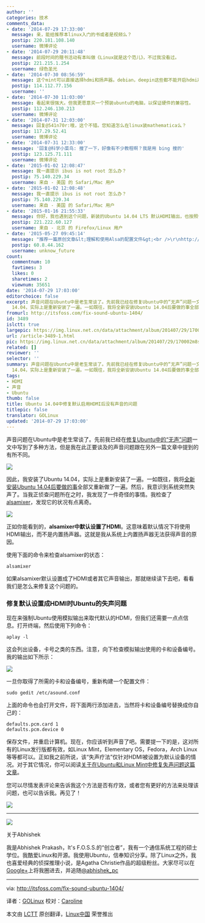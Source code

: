 ```yaml
---
author: ''
categories: 技术
comments_data:
- date: '2014-07-29 17:33:00'
  message: 亲，能给推荐本linux入门的书或者是视频么？
  postip: 220.181.108.140
  username: 微博评论
- date: '2014-07-29 20:11:48'
  message: 前段时间的赠书活动有本叫做《Linux就是这个范儿》，不过我没看过。
  postip: 221.215.1.254
  username: 绿色圣光
- date: '2014-07-30 08:56:59'
  message: 这个mint可以直接选择hdmi和扬声器。debian，deepin这些都不能开启hdmi声音，虽然识别了设备，但是就是没声
  postip: 114.112.77.156
  username: ''
- date: '2014-07-30 11:03:00'
  message: 看起来很强大。但我更愿意买一个预装ubuntu的电脑，以保证硬件的兼容性。
  postip: 112.246.130.213
  username: 微博评论
- date: '2014-07-31 12:03:00'
  message: 回复@541n70r:哦，这个不错。您知道怎么在linux装mathematica么？
  postip: 117.29.52.41
  username: 微博评论
- date: '2014-07-31 12:33:00'
  message: '回复@科学小菜鸟: 搜了一下，好像有不少教程啊？我是用 bing 搜的'
  postip: 123.125.71.111
  username: 微博评论
- date: '2015-01-02 12:08:47'
  message: 我一直提示 ibus is not root 怎么办？
  postip: 75.140.229.34
  username: 来自 - 美国 的 Safari/Mac 用户
- date: '2015-01-02 12:08:48'
  message: 我一直提示 ibus is not root 怎么办？
  postip: 75.140.229.34
  username: 来自 - 美国 的 Safari/Mac 用户
- date: '2015-01-16 21:55:33'
  message: 你好，我也遇到这个问题，新装的Ubuntu 14.04 LTS 默认HDMI输出，也按照你说的更改了，但重启以后，打开alsamixer没有变化
  postip: 221.222.60.127
  username: 来自 - 北京 的 Firefox/Linux 用户
- date: '2015-05-27 09:45:14'
  message: "推荐一篇原创文章&lt;理解和使用Alsa的配置文件&gt;<br />\r\nhttp://blog.csdn.net/colorant/article/details/2598815"
  postip: 60.8.44.162
  username: unknow_future
count:
  commentnum: 10
  favtimes: 3
  likes: 0
  sharetimes: 2
  viewnum: 35651
date: '2014-07-29 17:03:00'
editorchoice: false
excerpt: 声音问题在Ubuntu中是老生常谈了。先前我已经在修复Ubuntu中的“无声”问题一文中写到了多种方法，但是我在此正要谈及的声音问题跟在另外一篇文章中提到的有所不同。因此，我安装了Ubuntu
  14.04，实际上是重新安装了一遍。一如既往，我将全新安装Ubuntu 14.04后要做的事全部又重新做了一遍。然后，我意识到系统突然失声了。当我正侦查问题所在之时，我发现了一件奇怪的事情。我检查了alsamixer，发现它的状况有点离奇。
fromurl: http://itsfoss.com/fix-sound-ubuntu-1404/
id: 3489
islctt: true
largepic: https://img.linux.net.cn/data/attachment/album/201407/29/170002m8s3jjjifs1zz333.png
url: /article-3489-1.html
pic: https://img.linux.net.cn/data/attachment/album/201407/29/170002m8s3jjjifs1zz333.png.thumb.jpg
related: []
reviewer: ''
selector: ''
summary: 声音问题在Ubuntu中是老生常谈了。先前我已经在修复Ubuntu中的“无声”问题一文中写到了多种方法，但是我在此正要谈及的声音问题跟在另外一篇文章中提到的有所不同。因此，我安装了Ubuntu
  14.04，实际上是重新安装了一遍。一如既往，我将全新安装Ubuntu 14.04后要做的事全部又重新做了一遍。然后，我意识到系统突然失声了。当我正侦查问题所在之时，我发现了一件奇怪的事情。我检查了alsamixer，发现它的状况有点离奇。
tags:
- HDMI
- 声音
- Ubuntu
thumb: false
title: Ubuntu 14.04中修复默认启用HDMI后没有声音的问题
titlepic: false
translator: GOLinux
updated: '2014-07-29 17:03:00'
---
```


声音问题在Ubuntu中是老生常谈了。先前我已经在[修复Ubuntu中的“无声”问题](http://itsfoss.com/fix-sound-ubuntu-1304-quick-tip/)一文中写到了多种方法，但是我在此正要谈及的声音问题跟在另外一篇文章中提到的有所不同。


![](/data/attachment/album/201407/29/170002m8s3jjjifs1zz333.png)


因此，我安装了Ubuntu 14.04，实际上是重新安装了一遍。一如既往，我将[全新安装Ubuntu 14.04后要做的事](http://itsfoss.com/things-to-do-after-installing-ubuntu-14-04/)全部又重新做了一遍。然后，我意识到系统突然失声了。当我正侦查问题所在之时，我发现了一件奇怪的事情。我检查了[alsamixer](http://en.wikipedia.org/wiki/Alsamixer)，发现它的状况有点离奇。


[![](https://camo.githubusercontent.com/7c61c55eee79d875868f7fa1178380e09cc7021b/687474703a2f2f697473666f73732e697473666f73732e6e6574646e612d63646e2e636f6d2f77702d636f6e74656e742f75706c6f6164732f323031342f30362f616c73616d697865725f5365745f48444d495f44656661756c742e6a706567)](https://camo.githubusercontent.com/7c61c55eee79d875868f7fa1178380e09cc7021b/687474703a2f2f697473666f73732e697473666f73732e6e6574646e612d63646e2e636f6d2f77702d636f6e74656e742f75706c6f6164732f323031342f30362f616c73616d697865725f5365745f48444d495f44656661756c742e6a706567)


正如你能看到的，**alsamixer中默认设置了HDMI**。这意味着默认情况下将使用HDMI输出，而不是内置扬声器。这就是我从系统上内置扬声器无法获得声音的原因。


使用下面的命令来检查alsamixer的状态：



```
alsamixer

```

如果alsamixer默认设置成了HDMI或者其它声音输出，那就继续读下去吧，看看我们是怎么来修复这个问题的。


### 修复默认设置成HDMI时Ubuntu的失声问题


现在来强制Ubuntu使用模拟输出来取代默认的HDMI，但我们还需要一点点信息。打开终端，然后使用下列命令：



```
aplay -l

```

这会列出设备，卡号之类的东西。注意，向下检查模拟输出使用的卡和设备编号。我的输出如下所示：


[![](https://camo.githubusercontent.com/bf5fa56db64b0a4d00beeef1ad5a019b8c14af50/687474703a2f2f697473666f73732e697473666f73732e6e6574646e612d63646e2e636f6d2f77702d636f6e74656e742f75706c6f6164732f323031342f30372f416c73614d697865725f4c6973745f4465766963652e6a706567)](https://camo.githubusercontent.com/bf5fa56db64b0a4d00beeef1ad5a019b8c14af50/687474703a2f2f697473666f73732e697473666f73732e6e6574646e612d63646e2e636f6d2f77702d636f6e74656e742f75706c6f6164732f323031342f30372f416c73614d697865725f4c6973745f4465766963652e6a706567)


一旦你取得了所需的卡和设备编号，重新构建一个配置文件：



```
sudo gedit /etc/asound.conf

```

上面的命令也会打开文件，将下面两行添加进去，当然将卡和设备编号替换成你自己的：



```
defaults.pcm.card 1
defaults.pcm.device 0

```

保存文件，并重启计算机。现在，你应该听到声音了吧。需要提一下的是，这对所有的Linux发行版都有效，如Linux Mint，Elementary OS，Fedora，Arch Linux等等都可以。正如我之前所说，该“失声疗法”仅针对HDMI被设置为默认设备的情况。对于其它情况，你可以阅读[关于在Ubuntu和Linux Mint中修复失声问题这篇文章](http://itsfoss.com/fix-sound-ubuntu-1304-quick-tip/)。


您可以尽情发表评论来告诉我这个方法是否有疗效，或者您有更好的方法来处理该问题，也可以告诉我。再见了！


[![](https://camo.githubusercontent.com/833227653e92ff2977eb611656595583f49d0fd2/687474703a2f2f697473666f73732e697473666f73732e6e6574646e612d63646e2e636f6d2f77702d696e636c756465732f696d616765732f736d696c6965732f69636f6e5f736d696c652e676966)](https://camo.githubusercontent.com/833227653e92ff2977eb611656595583f49d0fd2/687474703a2f2f697473666f73732e697473666f73732e6e6574646e612d63646e2e636f6d2f77702d696e636c756465732f696d616765732f736d696c6965732f69636f6e5f736d696c652e676966)




---


[![](https://camo.githubusercontent.com/9d530cbcbbdc38533259db7a6f22c35e8747cdf0/687474703a2f2f312e67726176617461722e636f6d2f6176617461722f32303734396332363866356433653464326337383534393965623661313763303f733d31303026723d706726643d6d6d)](https://camo.githubusercontent.com/9d530cbcbbdc38533259db7a6f22c35e8747cdf0/687474703a2f2f312e67726176617461722e636f6d2f6176617461722f32303734396332363866356433653464326337383534393965623661313763303f733d31303026723d706726643d6d6d)


关于Abhishek


我是Abhishek Prakash，It's F.O.S.S.的“创立者”，我有一个通信系统工程的硕士学位。我酷爱Linux和开源。我使用Ubuntu，信奉知识分享。除了Linux之外，我也喜爱经典的侦探推理小说，是Agatha Christie作品的超级粉丝。大家尽可以在[Google+](https://plus.google.com/u/0/110180944531110746460)上将我圈进去，并追随[@abhishek\_pc](https://twitter.com/abhishek_pc)




---


via: <http://itsfoss.com/fix-sound-ubuntu-1404/>


译者：[GOLinux](https://github.com/GOLinux) 校对：[Caroline](https://github.com/carolinewuyan)


本文由 [LCTT](https://github.com/LCTT/TranslateProject) 原创翻译，[Linux中国](http://linux.cn/) 荣誉推出